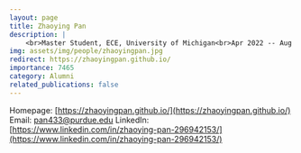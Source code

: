 ```yaml
---
layout: page
title: Zhaoying Pan
description: |
    <br>Master Student, ECE, University of Michigan<br>Apr 2022 -- Aug 2023<br><span style='color:blue'>PhD student, Purdue University</span>
img: assets/img/people/zhaoyingpan.jpg
redirect: https://zhaoyingpan.github.io/
importance: 7465
category: Alumni
related_publications: false
---
```

Homepage: [https://zhaoyingpan.github.io/](https://zhaoyingpan.github.io/)
Email: [pan433@purdue.edu](mailto:pan433@purdue.edu)
LinkedIn: [https://www.linkedin.com/in/zhaoying-pan-296942153/](https://www.linkedin.com/in/zhaoying-pan-296942153/)
